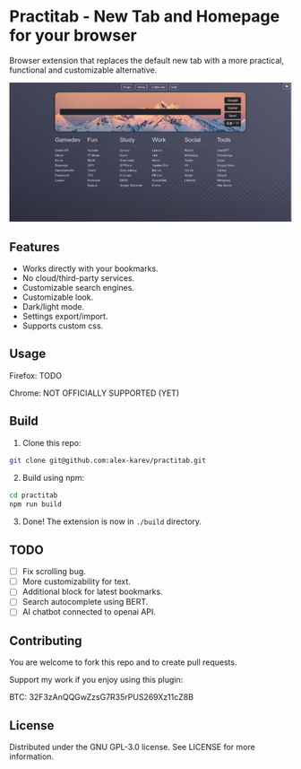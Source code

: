 # Practitab - New Tab and Homepage for your browser

Browser extension that replaces the default new tab with a more practical, functional and customizable alternative.

![Practitab - New Tab extension](https://github.com/alex-karev/practitab/raw/main/preview1.png)

## Features

- Works directly with your bookmarks. 
- No cloud/third-party services.
- Customizable search engines.
- Customizable look.
- Dark/light mode.
- Settings export/import.
- Supports custom css.

## Usage

Firefox: TODO 

Chrome: NOT OFFICIALLY SUPPORTED (YET)

## Build

1. Clone this repo:

```bash
git clone git@github.com:alex-karev/practitab.git
```

2. Build using npm:

```bash
cd practitab
npm run build
``` 

3. Done! The extension is now in `./build` directory.

## TODO

- [ ] Fix scrolling bug. 
- [ ] More customizability for text.
- [ ] Additional block for latest bookmarks.
- [ ] Search autocomplete using BERT.
- [ ] AI chatbot connected to openai API.

## Contributing

You are welcome to fork this repo and to create pull requests.

Support my work if you enjoy using this plugin:

BTC: 32F3zAnQQGwZzsG7R35rPUS269Xz11cZ8B

## License

Distributed under the GNU GPL-3.0 license. See LICENSE for more information.
